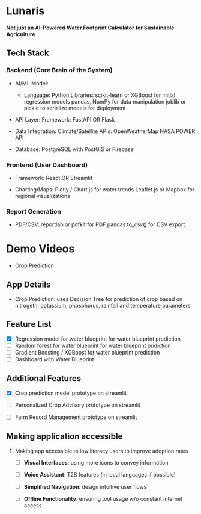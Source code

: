 # Lunaris
__Not just an AI-Powered Water Footprint Calculator for Sustainable Agriculture__

## Tech Stack
### Backend (Core Brain of the System)
- AI/ML Model:
    - Language: Python 
    Libraries:
        scikit-learn or XGBoost for initial regression models
        pandas, NumPy for data manipulation
        joblib or pickle to serialize models for deployment
- API Layer:
    Framework:
        FastAPI OR Flask
- Data Integration:
    Climate/Satellite APIs:
        OpenWeatherMap
        NASA POWER API

- Database:
    PostgreSQL with PostGIS or Firebase

### Frontend (User Dashboard)
- Framework:
        React OR Streamlit
  
- Charting/Maps:
        Plotly / Chart.js for water trends
        Leaflet.js or Mapbox for regional visualizations

### Report Generation
- PDF/CSV:
  reportlab or pdfkit for PDF
  pandas.to_csv() for CSV export

# Demo Videos
- [Crop Prediction](https://youtu.be/i9wpE1C-MpA)
 
## App Details
- Crop Prediction: uses Decision Tree for prediction of crop based on nitrogetn, potassium, phosphorus, rainfall and temperature parameters


## Feature List 
- [x] Regression model for water blueprint for water blueprint prediction
- [ ] Random forest for water blueprint for water blueprint pridiction
- [ ] Gradient Boosting / XGBoost for water blueprint prediction
- [ ] Dashboard with Water Blueprint

## Additional Features
- [x] Crop prediction model prototype on streamlit
- [ ] Personalized Crop Advisory prototype on streamlit
- [ ] Farm Record Management prototype on streamlit


## Making application accessible
1. Making app accessible to low literacy users to improve adoption rates
    - [ ] **Visual Interfaces**: using more icons to convey information
    - [ ] **Voice Assistant**: T2S features (in local languages if possible)
    - [ ] **Simplified Navigation**: design intuitive user flows
    - [ ] **Offline Functionality**: ensuring tool usage w/o constant internet access
 



